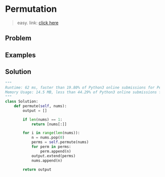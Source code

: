 # Permutation
> easy. link: [click here](https://leetcode.com/problems/permutations/)

## Problem


## Examples


## Solution
```python
"""
Runtime: 62 ms, faster than 19.80% of Python3 online submissions for Permutations.
Memory Usage: 14.5 MB, less than 44.29% of Python3 online submissions for Permutations.
"""
class Solution:
    def permute(self, nums):
        output = []

        if len(nums) == 1:
            return [nums[:]]

        for i in range(len(nums)):
            n = nums.pop(0)
            perms = self.permute(nums)
            for perm in perms:
                perm.append(n)
            output.extend(perms)
            nums.append(n)

        return output
```